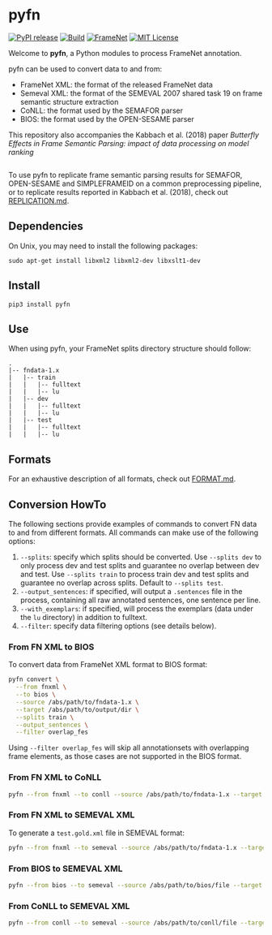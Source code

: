 # pyfn
[![PyPI release][pypi-image]][pypi-url]
[![Build][build-image]][build-url]
[![FrameNet][framenet-image]][framenet-url]
[![MIT License][license-image]][license-url]

Welcome to **pyfn**, a Python modules to process FrameNet annotation.

pyfn can be used to convert data to and from:
- FrameNet XML: the format of the released FrameNet data
- Semeval XML: the format of the SEMEVAL 2007 shared task 19 on frame semantic structure extraction
- CoNLL: the format used by the SEMAFOR parser
- BIOS: the format used by the OPEN-SESAME parser

This repository also accompanies the Kabbach et al. (2018) paper
*Butterfly Effects in Frame Semantic Parsing: impact of data processing on model ranking*
```tex

```

To use pyfn to replicate frame semantic parsing results for SEMAFOR,
OPEN-SESAME and SIMPLEFRAMEID on a common preprocessing pipeline,
or to replicate results reported in Kabbach et al. (2018),
check out [REPLICATION.md](REPLICATION.md).

## Dependencies
On Unix, you may need to install the following packages:
```
sudo apt-get install libxml2 libxml2-dev libxslt1-dev
```

## Install
```
pip3 install pyfn
```

## Use
When using pyfn, your FrameNet splits directory structure should follow:
```
.
|-- fndata-1.x
|   |-- train
|   |   |-- fulltext
|   |   |-- lu
|   |-- dev
|   |   |-- fulltext
|   |   |-- lu
|   |-- test
|   |   |-- fulltext
|   |   |-- lu
```

## Formats
For an exhaustive description of all formats, check out [FORMAT.md](FORMAT.md).

## Conversion HowTo
The following sections provide examples of commands to convert FN data
to and from different formats. All commands can make use of the following options:
1. `--splits`: specify which splits should be converted. Use `--splits dev`
to only process dev and test splits and guarantee no overlap between
dev and test. Use `--splits train` to process train dev and test splits and
guarantee no overlap across splits. Default to `--splits test`.
2. `--output_sentences`: if specified, will output a `.sentences` file
in the process, containing all raw annotated sentences, one sentence per line.
3. `--with_exemplars`: if specified, will process the exemplars (data under
the `lu` directory) in addition to fulltext.
4. `--filter`: specify data filtering options (see details below).

### From FN XML to BIOS
To convert data from FrameNet XML format to BIOS format:
```bash
pyfn convert \
  --from fnxml \
  --to bios \
  --source /abs/path/to/fndata-1.x \
  --target /abs/path/to/output/dir \
  --splits train \
  --output_sentences \
  --filter overlap_fes
```
Using `--filter overlap_fes` will skip all annotationsets with overlapping
frame elements, as those cases are not supported in the BIOS format.


### From FN XML to CoNLL
```bash
pyfn --from fnxml --to conll --source /abs/path/to/fndata-1.x --target /abs/path/to/output/dir
```

### From FN XML to SEMEVAL XML
To generate a `test.gold.xml` file in SEMEVAL format:
```bash
pyfn --from fnxml --to semeval --source /abs/path/to/fndata-1.x --target /abs/path/to/output/dir --splits test
```

### From BIOS to SEMEVAL XML
```bash
pyfn --from bios --to semeval --source /abs/path/to/bios/file --target /abs/path/to/output/dir
```

### From CoNLL to SEMEVAL XML
```bash
pyfn --from conll --to semeval --source /abs/path/to/conll/file --target /abs/path/to/output/dir
```

[release-image]:https://img.shields.io/github/release/akb89/pyfn.svg?style=flat-square
[release-url]:https://github.com/akb89/pyfn/releases/latest
[pypi-image]:https://img.shields.io/pypi/v/pyfn.svg?style=flat-square
[pypi-url]:https://github.com/akb89/pyfn/releases/latest
[build-image]:https://img.shields.io/travis/akb89/pyfn.svg?style=flat-square
[build-url]:https://gitlab.unige.ch/akb/pyfn/commits/master
[coverage-image]:https://img.shields.io/coveralls/akb89/pyfn/master.svg?style=flat-square
[coverage-url]:https://coveralls.io/github/akb89/pyfn?branch=master
[framenet-image]:https://img.shields.io/badge/framenet-1.5%E2%87%A1-blue.svg?style=flat-square
[framenet-url]:https://framenet.icsi.berkeley.edu/fndrupal
[license-image]:http://img.shields.io/badge/license-MIT-000000.svg?style=flat-square
[license-url]:LICENSE.txt
[req-url]:https://requires.io/github/akb89/pyfn/requirements/?branch=master
[req-image]:https://img.shields.io/requires/github/akb89/pyfn.svg?style=flat-square

